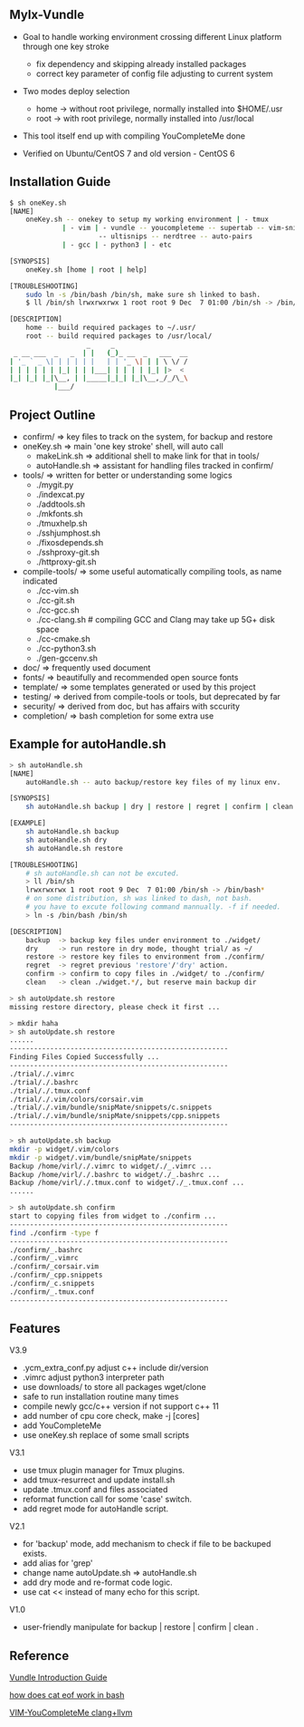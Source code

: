 ## Mylx-Vundle
- Goal to handle working environment crossing different Linux platform through one key stroke 
    - fix dependency and skipping already installed packages
    - correct key parameter of config file adjusting to current system

- Two modes deploy selection
    - home -> without root privilege, normally installed into $HOME/.usr
    - root -> with root privilege, normally installed into /usr/local

- This tool itself end up with compiling YouCompleteMe done

- Verified on Ubuntu/CentOS 7 and old version - CentOS 6

## Installation Guide
```bash
$ sh oneKey.sh
[NAME]
    oneKey.sh -- onekey to setup my working environment | - tmux
             | - vim | - vundle -- youcompleteme -- supertab -- vim-snippets
                      -- ultisnips -- nerdtree -- auto-pairs
             | - gcc | - python3 | - etc

[SYNOPSIS]
    oneKey.sh [home | root | help]

[TROUBLESHOOTING]
    sudo ln -s /bin/bash /bin/sh, make sure sh linked to bash.
    $ ll /bin/sh lrwxrwxrwx 1 root root 9 Dec  7 01:00 /bin/sh -> /bin/bash*

[DESCRIPTION]
    home -- build required packages to ~/.usr/
    root -- build required packages to /usr/local/
                   _     _
 _ __ ___  _   _  | |   (_)_ __  _   ___  __
| '_ ` _ \| | | | | |   | | '_ \| | | \ \/ /
| | | | | | |_| | | |___| | | | | |_| |>  <
|_| |_| |_|\__, | |_____|_|_| |_|\__,_/_/\_\
           |___/

```

## Project Outline
- confirm/  => key files to track on the system, for backup and restore
- oneKey.sh => main 'one key stroke' shell, will auto call
    - makeLink.sh   => additional shell to make link for that in tools/
    - autoHandle.sh => assistant for handling files tracked in confirm/
- tools/    => written for better or understanding some logics 
    - ./mygit.py
    - ./indexcat.py
    - ./addtools.sh
    - ./mkfonts.sh
    - ./tmuxhelp.sh
    - ./sshjumphost.sh
    - ./fixosdepends.sh
    - ./sshproxy-git.sh
    - ./httproxy-git.sh
- compile-tools/  => some useful automatically compiling tools, as name indicated
    -  ./cc-vim.sh
    -  ./cc-git.sh
    -  ./cc-gcc.sh
    -  ./cc-clang.sh # compiling GCC and Clang may take up 5G+ disk space
    -  ./cc-cmake.sh
    -  ./cc-python3.sh
    -  ./gen-gccenv.sh
- doc/   => frequently used document
- fonts/ => beautifully and recommended open source fonts
- template/ => some templates generated or used by this project
- testing/  => derived from compile-tools or tools, but deprecated by far
- security/ => derived from doc, but has affairs with sccurity
- completion/ => bash completion for some extra use

## Example for autoHandle.sh
```bash
> sh autoHandle.sh
[NAME]
    autoHandle.sh -- auto backup/restore key files of my linux env.

[SYNOPSIS]
    sh autoHandle.sh backup | dry | restore | regret | confirm | clean

[EXAMPLE]
    sh autoHandle.sh backup
    sh autoHandle.sh dry
    sh autoHandle.sh restore

[TROUBLESHOOTING]
    # sh autoHandle.sh can not be excuted.
    > ll /bin/sh
    lrwxrwxrwx 1 root root 9 Dec  7 01:00 /bin/sh -> /bin/bash*
    # on some distribution, sh was linked to dash, not bash.
    # you have to excute following command mannually. -f if needed.
    > ln -s /bin/bash /bin/sh

[DESCRIPTION]
    backup  -> backup key files under environment to ./widget/
    dry     -> run restore in dry mode, thought trial/ as ~/
    restore -> restore key files to environment from ./confirm/
    regret  -> regret previous 'restore'/'dry' action.
    confirm -> confirm to copy files in ./widget/ to ./confirm/
    clean   -> clean ./widget.*/, but reserve main backup dir
```

``` bash
> sh autoUpdate.sh restore
missing restore directory, please check it first ...

> mkdir haha
> sh autoUpdate.sh restore
......
------------------------------------------------------
Finding Files Copied Successfully ...
------------------------------------------------------
./trial/./.vimrc
./trial/./.bashrc
./trial/./.tmux.conf
./trial/./.vim/colors/corsair.vim
./trial/./.vim/bundle/snipMate/snippets/c.snippets
./trial/./.vim/bundle/snipMate/snippets/cpp.snippets
------------------------------------------------------
```

``` bash
> sh autoUpdate.sh backup
mkdir -p widget/.vim/colors
mkdir -p widget/.vim/bundle/snipMate/snippets
Backup /home/virl/./.vimrc to widget/./_.vimrc ...
Backup /home/virl/./.bashrc to widget/./_.bashrc ...
Backup /home/virl/./.tmux.conf to widget/./_.tmux.conf ...
......
```

``` bash
> sh autoUpdate.sh confirm
start to copying files from widget to ./confirm ...
------------------------------------------------------
find ./confirm -type f
------------------------------------------------------
./confirm/_.bashrc
./confirm/_.vimrc
./confirm/_corsair.vim
./confirm/_cpp.snippets
./confirm/_c.snippets
./confirm/_.tmux.conf
------------------------------------------------------

```

## Features
V3.9

* .ycm_extra_conf.py adjust c++ include dir/version
* .vimrc adjust python3 interpreter path
* use downloads/ to store all packages wget/clone
* safe to run installation routine many times
* compile newly gcc/c++ version if not support c++ 11
* add number of cpu core check, make -j [cores] 
* add YouCompleteMe
* use oneKey.sh replace of some small scripts

V3.1 
* use tmux plugin manager for Tmux plugins.
* add tmux-resurrect and update install.sh
* update .tmux.conf and files associated
* reformat function call for some 'case' switch.
* add regret mode for autoHandle script.

V2.1
* for 'backup' mode, add mechanism to check if file to be backuped exists.
* add alias for 'grep'
* change name autoUpdate.sh => autoHandle.sh
* add dry mode and re-format code logic.
* use cat << instead of many echo for this script.

V1.0
* user-friendly manipulate for backup | restore | confirm | clean .

## Reference
[Vundle Introduction Guide](http://www.jianshu.com/p/8d416ac4ad11)

[how does cat eof work in bash](https://stackoverflow.com/questions/2500436/how-does-cat-eof-work-in-bash)

[VIM-YouCompleteMe clang+llvm](https://www.jianshu.com/p/c24f919097b3)
